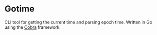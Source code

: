 # Gotime

CLI tool for getting the current time and parsing epoch time. Written in Go
using the [Cobra](https://github.com/spf13/cobra) framework.
